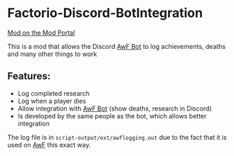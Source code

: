 # Factorio-Discord-BotIntegration
[Mod on the Mod Portal](https://mods.factorio.com/mod/Factorio-Discord-BotIntegration/edit)

This is a mod that allows the Discord [AwF Bot](https://github.com/James-Hackett/AwF-Bot) to log achievements, deaths and many other things to work

## Features:

- Log completed research
- Log when a player dies
- Allow integration with [AwF Bot](https://github.com/James-Hackett/AwF-Bot) (show deaths, research in Discord)
- Is developed by the same people as the bot, which allows better integration

The log file is in `script-output/ext/awflogging.out` due to the fact that it is used on [AwF](http://awf.yt) this exact way. 